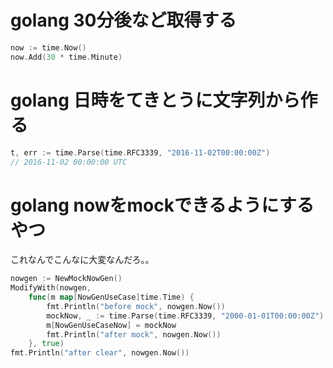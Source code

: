 # golang 30分後など取得する

```go
now := time.Now()
now.Add(30 * time.Minute)
```

# golang 日時をてきとうに文字列から作る

```go
t, err := time.Parse(time.RFC3339, "2016-11-02T00:00:00Z")
// 2016-11-02 00:00:00 UTC
```

# golang nowをmockできるようにするやつ

これなんでこんなに大変なんだろ。。

```go
nowgen := NewMockNowGen()
ModifyWith(nowgen,
    func(m map[NowGenUseCase]time.Time) {
        fmt.Println("before mock", nowgen.Now())
        mockNow, _ := time.Parse(time.RFC3339, "2000-01-01T00:00:00Z")
        m[NowGenUseCaseNow] = mockNow
        fmt.Println("after mock", nowgen.Now())
    }, true)
fmt.Println("after clear", nowgen.Now())
```
